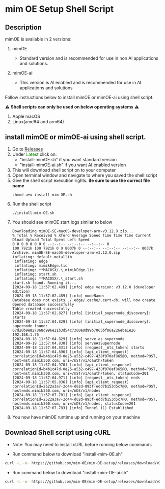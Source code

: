 # mim OE Setup Shell Script

## Description

mimOE is available in 2 versions:

1. mimOE

   - Standard version and is recommended for use in non AI applications and solutions.

2. mimOE-ai
   - This version is AI enabled and is recommended for use in AI applications and solutions

Follow instructions below to install mimOE or mimOE-ai using shell script.

⚠️ **Shell scripts can only be used on below operating systems** ⚠️

1. Apple macOS
2. Linux(amd64 and arm64)

## install mimOE or mimOE-ai using shell script.

1.  Go to [Releases](https://github.com/mimik-mimOE/mim-OE-setup/releases "mimOE install shell script download page")
2.  Under <font color="green">Latest</font> click on:
    - "install-mimOE.sh" if you want standard version
    - "install-mimOE-ai.sh" if you want AI enabled version
3.  This will download shell script on to your computer
4.  Open terminal window and navigate to where you saved the shell script
5.  Give the shell script execution rights. **Be sure to use the correct file name**
    ```shell
    chmod a+x install-mim-OE.sh
    ```
6.  Run the shell script
    ```shell
    ./install-mim-OE.sh
    ```
7.  You should see mimOE start logs similar to below
    ```log
    Downloading mimOE-SE-macOS-developer-arm-v3.12.0.zip...
    % Total % Received % Xferd Average Speed Time Time Time Current
    Dload Upload Total Spent Left Speed
    0 0 0 0 0 0 0 0 --:--:-- --:--:-- --:--:-- 0
    100 7921k 100 7921k 0 0 8037k 0 --:--:-- --:--:-- --:--:-- 8037k
    Archive: mimOE-SE-macOS-developer-arm-v3.12.0.zip
    inflating: default.metallib
     inflating: edge
     inflating: mimikEdge.lic
     inflating: **MACOSX/.\_mimikEdge.lic
     inflating: start.sh
     inflating: **MACOSX/.\_start.sh
    start.sh found. Running it...
    [2024-09-18 11:57:02.489] [info] edge version: v3.12.0 (developer edition)
    [2024-09-18 11:57:02.489] [info] nodeName:
    Database does not exists ./.edge/.cache/.cert-db, will now create
    Opened database successfully
    Table created successfully
    [2024-09-18 11:57:02.827] [info] [initial_supernode_discovery]: starts
    [2024-09-18 11:57:04.829] [info] [initial_supernode_discovery]: supernode found:
    67d20b9e827068d996e21b3d54c7300e0d99b7065bf86a226eba1e26
    192.168.1.76
    [2024-09-18 11:57:04.829] [info] serve as supernode
    [2024-09-18 11:57:04.830] [info] serveAsSupernode
    [2024-09-18 11:57:04.831] [info] [request__mts_token] starts
    [2024-09-18 11:57:04.896] [info] [api_client_request] correlationId=b4b1c47d-0e25-a532-c497-438f970af865@0, method=POST, host=mst.mimik360.com, uri=/mST/v1/oauth/token
    [2024-09-18 11:57:04.970] [info] [api_client_response] correlationId=b4b1c47d-0e25-a532-c497-438f970af865@0, method=POST, host=mst.mimik360.com, uri=/mST/v1/oauth/token, statusCode=201
    [2024-09-18 11:57:04.971] [info] [request__mts_token] ends
    [2024-09-18 11:57:05.036] [info] [api_client_request] correlationId=2522a3a7-2c44-d02d-893f-edd7b153d5c7@0, method=POST, host=mds.mimik360.com, uri=/mDS/v1/nodes
    [2024-09-18 11:57:07.701] [info] [api_client_response] correlationId=2522a3a7-2c44-d02d-893f-edd7b153d5c7@0, method=POST, host=mds.mimik360.com, uri=/mDS/v1/nodes, statusCode=201
    [2024-09-18 11:57:07.783] [info] Tunnel (1) Established
    ```
8.  You now have mimOE runtime up and running on your machine

## Download Shell script using cURL

- Note: You may need to install cURL before running below commands

- Run command below to download "install-mim-OE.sh"

```bash
curl -L -o- https://github.com/mim-OE/mim-OE-setup/releases/download/v3.x/install-mim-OE.sh | bash
```

- Run command below to download "install-mim-OE-ai.sh"

```bash
curl -L -o- https://github.com/mim-OE/mim-OE-setup/releases/download/v3.x/install-mim-OE-ai.sh | bash
```
